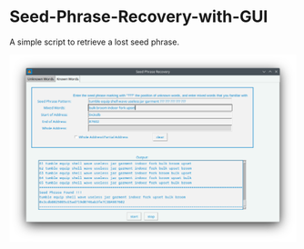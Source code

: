 # Seed-Phrase-Recovery-with-GUI
A simple script to retrieve a lost seed phrase.

![Seed Phrase Recovery](https://github.com/ArtyomPythonski/Seed-Phrase-Recovery-with-GUI/blob/57fc77b8f5d0bcaa404d7a925c459fe64d39a177/Seed_recovery_image.png)

